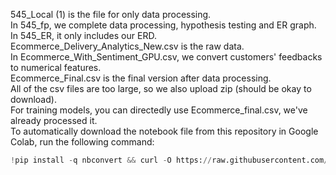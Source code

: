 545_Local (1) is the file for only data processing. <br>
In 545_fp, we complete data processing, hypothesis testing and ER graph. <br>
In 545_ER, it only includes our ERD. <br>
Ecommerce_Delivery_Analytics_New.csv is the raw data. <br>
In Ecommerce_With_Sentiment_GPU.csv, we convert customers' feedbacks to numerical features. <br>
Ecommerce_Final.csv is the final version after data processing. <br>
All of the csv files are too large, so we also upload zip (should be okay to download). <br> 
For training models, you can directedly use Ecommerce_final.csv, we've already processed it. <br>
To automatically download the notebook file from this repository in Google Colab, run the following command: <br>

```python <br>
!pip install -q nbconvert && curl -O https://raw.githubusercontent.com/asdsjc12315/CIS5450_final/main/545_fp.ipynb 

